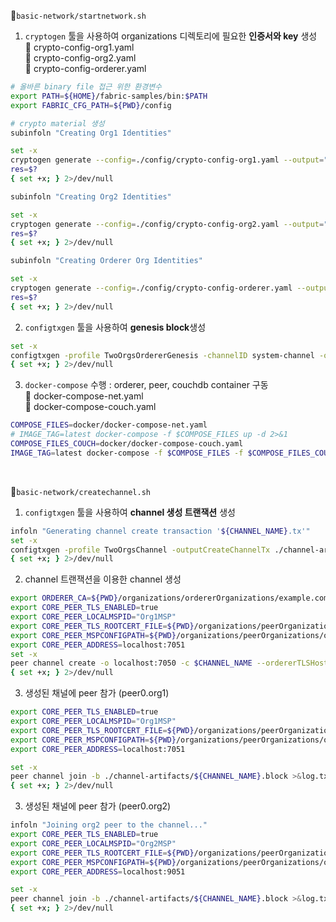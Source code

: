 📝`basic-network/startnetwork.sh`</br>
1. `cryptogen` 툴을 사용하여 organizations 디렉토리에 필요한 **인증서와 key** 생성</br>
📝 crypto-config-org1.yaml</br>
📝 crypto-config-org2.yaml</br>
📝 crypto-config-orderer.yaml
```bash
# 올바른 binary file 접근 위한 환경변수 
export PATH=${HOME}/fabric-samples/bin:$PATH
export FABRIC_CFG_PATH=${PWD}/config

# crypto material 생성
subinfoln "Creating Org1 Identities"

set -x
cryptogen generate --config=./config/crypto-config-org1.yaml --output="organizations"
res=$?
{ set +x; } 2>/dev/null

subinfoln "Creating Org2 Identities"

set -x
cryptogen generate --config=./config/crypto-config-org2.yaml --output="organizations"
res=$?
{ set +x; } 2>/dev/null

subinfoln "Creating Orderer Org Identities"

set -x
cryptogen generate --config=./config/crypto-config-orderer.yaml --output="organizations"
res=$?
{ set +x; } 2>/dev/null
```

2. `configtxgen` 툴을 사용하여 **genesis block**생성
```bash
set -x
configtxgen -profile TwoOrgsOrdererGenesis -channelID system-channel -outputBlock ./system-genesis-block/genesis.block
{ set +x; } 2>/dev/null
```

3. `docker-compose` 수행 : orderer, peer, couchdb container 구동</br>
📝 docker-compose-net.yaml</br>
📝 docker-compose-couch.yaml</br>
```bash
COMPOSE_FILES=docker/docker-compose-net.yaml
# IMAGE_TAG=latest docker-compose -f $COMPOSE_FILES up -d 2>&1
COMPOSE_FILES_COUCH=docker/docker-compose-couch.yaml
IMAGE_TAG=latest docker-compose -f $COMPOSE_FILES -f $COMPOSE_FILES_COUCH up -d 2>&1

```

</br>

📝`basic-network/createchannel.sh`</br>
1. `configtxgen` 툴을 사용하여 **channel 생성 트랜잭션** 생성
```bash
infoln "Generating channel create transaction '${CHANNEL_NAME}.tx'"
set -x
configtxgen -profile TwoOrgsChannel -outputCreateChannelTx ./channel-artifacts/${CHANNEL_NAME}.tx -channelID $CHANNEL_NAME
{ set +x; } 2>/dev/null
```
2. channel 트랜잭션을 이용한 channel 생성
```bash
export ORDERER_CA=${PWD}/organizations/ordererOrganizations/example.com/orderers/orderer.example.com/msp/tlscacerts/tlsca.example.com-cert.pem
export CORE_PEER_TLS_ENABLED=true
export CORE_PEER_LOCALMSPID="Org1MSP"
export CORE_PEER_TLS_ROOTCERT_FILE=${PWD}/organizations/peerOrganizations/org1.example.com/peers/peer0.org1.example.com/tls/ca.crt
export CORE_PEER_MSPCONFIGPATH=${PWD}/organizations/peerOrganizations/org1.example.com/users/Admin@org1.example.com/msp
export CORE_PEER_ADDRESS=localhost:7051
set -x
peer channel create -o localhost:7050 -c $CHANNEL_NAME --ordererTLSHostnameOverride orderer.example.com -f ./channel-artifacts/${CHANNEL_NAME}.tx --outputBlock ./channel-artifacts/${CHANNEL_NAME}.block --tls --cafile $ORDERER_CA >&log.txt
{ set +x; } 2>/dev/null
```
3. 생성된 채널에 peer 참가 (peer0.org1)
```bash
export CORE_PEER_TLS_ENABLED=true
export CORE_PEER_LOCALMSPID="Org1MSP"
export CORE_PEER_TLS_ROOTCERT_FILE=${PWD}/organizations/peerOrganizations/org1.example.com/peers/peer0.org1.example.com/tls/ca.crt
export CORE_PEER_MSPCONFIGPATH=${PWD}/organizations/peerOrganizations/org1.example.com/users/Admin@org1.example.com/msp
export CORE_PEER_ADDRESS=localhost:7051

set -x
peer channel join -b ./channel-artifacts/${CHANNEL_NAME}.block >&log.txt
{ set +x; } 2>/dev/null
```
3. 생성된 채널에 peer 참가 (peer0.org2)
```bash
infoln "Joining org2 peer to the channel..."
export CORE_PEER_TLS_ENABLED=true
export CORE_PEER_LOCALMSPID="Org2MSP"
export CORE_PEER_TLS_ROOTCERT_FILE=${PWD}/organizations/peerOrganizations/org2.example.com/peers/peer0.org2.example.com/tls/ca.crt
export CORE_PEER_MSPCONFIGPATH=${PWD}/organizations/peerOrganizations/org2.example.com/users/Admin@org2.example.com/msp
export CORE_PEER_ADDRESS=localhost:9051

set -x
peer channel join -b ./channel-artifacts/${CHANNEL_NAME}.block >&log.txt
{ set +x; } 2>/dev/null
```